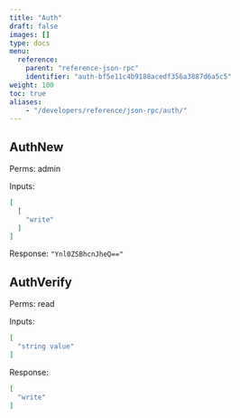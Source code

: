 ```yaml
---
title: "Auth"
draft: false
images: []
type: docs
menu:
  reference:
    parent: "reference-json-rpc"
    identifier: "auth-bf5e11c4b9188acedf356a3887d6a5c5"
weight: 100
toc: true
aliases:
    - "/developers/reference/json-rpc/auth/"
---
```


## AuthNew

Perms: admin

Inputs:

```json
[
  [
    "write"
  ]
]
```

Response: `"Ynl0ZSBhcnJheQ=="`

## AuthVerify

Perms: read

Inputs:

```json
[
  "string value"
]
```

Response:

```json
[
  "write"
]
```

